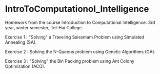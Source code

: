 # IntroToComputationol_Intelligence
Homework from the course Introduction to Computational Intelligence. 3rd year, winter semester, Tel-Hai College.


Exercise 1 : "Solving" a Traveling Salesmam Problem using Simulated Annealing (SA).

Exercise 2 : Solving the N-Queens problem using Genetic Algorithms (GA).

Exercise 3 : "Solving" the Bin Packing problem using Ant Colony Optimization (ACO).
